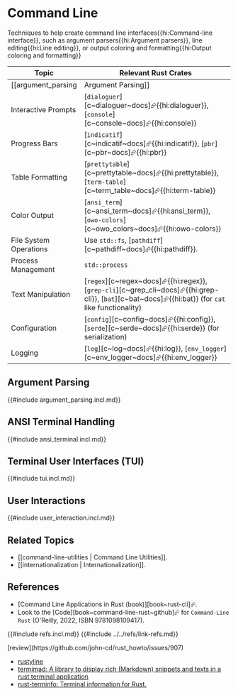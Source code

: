# Command Line

Techniques to help create command line interfaces{{hi:Command-line interface}}, such as argument parsers{{hi:Argument parsers}}, line editing{{hi:Line editing}}, or output coloring and formatting{{hi:Output coloring and formatting}}

| Topic | Relevant Rust Crates |
|---|---|
| [[argument_parsing | Argument Parsing]] | [`clap`][c~clap~docs]⮳{{hi:clap}}, [`structopt`][c~structopt~docs]⮳{{hi:structopt}}, [`argh`][c~argh~docs]⮳{{hi:argh}} |
| Interactive Prompts | [`dialoguer`][c~dialoguer~docs]⮳{{hi:dialoguer}}, [`console`][c~console~docs]⮳{{hi:console}} | See [[user_interaction | User Interaction]]. |
| Progress Bars | [`indicatif`][c~indicatif~docs]⮳{{hi:indicatif}}, [`pbr`][c~pbr~docs]⮳{{hi:pbr}} | See [[command-line-interface | Command Line Interface]]. |
| Table Formatting | [`prettytable`][c~prettytable~docs]⮳{{hi:prettytable}}, [`term-table`][c~term_table~docs]⮳{{hi:term-table}} | |
| Color Output | [`ansi_term`][c~ansi_term~docs]⮳{{hi:ansi_term}}, [`owo-colors`][c~owo_colors~docs]⮳{{hi:owo-colors}} | |
| File System Operations | Use `std::fs`, [`pathdiff`][c~pathdiff~docs]⮳{{hi:pathdiff}}. | See [[filesystem | Filesystem]]. |
| Process Management | `std::process` | See [[external_commands | External Commands]]. |
| Text Manipulation | [`regex`][c~regex~docs]⮳{{hi:regex}}, [`grep-cli`][c~grep_cli~docs]⮳{{hi:grep-cli}}, [`bat`][c~bat~docs]⮳{{hi:bat}} (for `cat` like functionality) | See [[text-processing | Text Processing]]. |
| Configuration | [`config`][c~config~docs]⮳{{hi:config}}, [`serde`][c~serde~docs]⮳{{hi:serde}} (for serialization) | See [[config | Config]] and [[configuration | Configuration]]. |
| Logging | [`log`][c~log~docs]⮳{{hi:log}}, [`env_logger`][c~env_logger~docs]⮳{{hi:env_logger}} | See [[log | Log]], [[tracing | Tracing]] and [[tracing_alternatives | Tracing Alternatives]]. |

## Argument Parsing

{{#include argument_parsing.incl.md}}

## ANSI Terminal Handling

{{#include ansi_terminal.incl.md}}

## Terminal User Interfaces (TUI)

{{#include tui.incl.md}}

## User Interactions

{{#include user_interaction.incl.md}}

## Related Topics

- [[command-line-utilities | Command Line Utilities]].
- [[internationalization | Internationalization]].

## References

- [Command Line Applications in Rust (book)][book~rust-cli]⮳.
- Look to the [Code][book~command-line-rust~github]⮳ for `Command-Line Rust` (O'Reilly, 2022, ISBN 9781098109417).

{{#include refs.incl.md}}
{{#include ../../refs/link-refs.md}}

<div class="hidden">
[review](https://github.com/john-cd/rust_howto/issues/907)

- [rustyline](https://docs.rs/rustyline/latest/rustyline/#example)
- [termimad: A library to display rich (Markdown) snippets and texts in a rust terminal application](https://github.com/Canop/termimad)
- [rust-terminfo: Terminal information for Rust.](https://github.com/meh/rust-terminfo)

</div>
